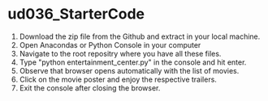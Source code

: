 # ud036_StarterCode
1. Download the zip file from the Github and extract in your local machine.
2. Open Anacondas or Python Console in your computer
3. Navigate to the root repositry where you have all these files.
4. Type "python entertainment_center.py" in the console and hit enter.
5. Observe that browser opens automatically with the list of movies.
6. Click on the movie poster and enjoy the respective trailers.
7. Exit the console after closing the browser.

